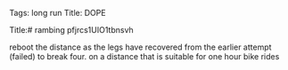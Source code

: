 Tags: long run
Title: DOPE  
  
Title:# rambing pfjrcs1UIO1tbnsvh  
  
reboot the distance as the legs have recovered from the earlier attempt (failed) to break four. on a distance that is suitable for one hour bike rides